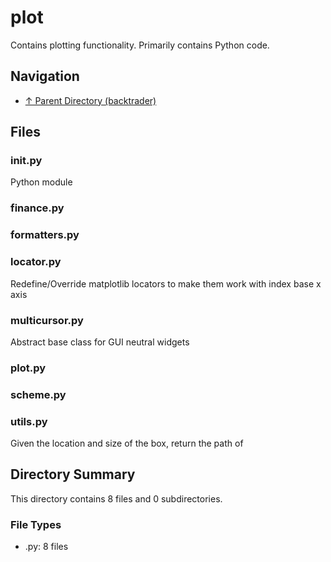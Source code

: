 # plot

Contains plotting functionality. Primarily contains Python code.

## Navigation

* [↑ Parent Directory (backtrader)](../README.md)

## Files

### __init__.py

Python module

### finance.py



### formatters.py



### locator.py

Redefine/Override matplotlib locators to make them work with index base x axis

### multicursor.py

Abstract base class for GUI neutral widgets

### plot.py



### scheme.py



### utils.py

Given the location and size of the box, return the path of


## Directory Summary

This directory contains 8 files and 0 subdirectories.

### File Types

* .py: 8 files
